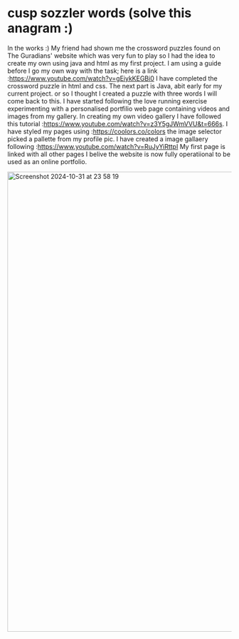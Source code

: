 # cusp sozzler words (solve this anagram :)

In the works :)
My friend had shown me the crossword puzzles found on The Guradians' website which was very fun to play so I had the idea to create my own using java and html as my first project.
I am using a guide before I go my own way with the task; here is a link :https://www.youtube.com/watch?v=gEiykKEGBi0
I have completed the crossword puzzle in html and css. The next part is Java, abit early for my current project. or so I thought I created a puzzle with three words I will come back to this.
I have started following the love running exercise experimenting with a personalised portfilio web page containing videos and images from my gallery.
In creating my own video gallery I have followed this tutorial :https://www.youtube.com/watch?v=z3Y5gJWmVVU&t=666s.
I have styled my pages using :https://coolors.co/colors the image selector picked a pallette from my profile pic.
I have created a image gallaery following :https://www.youtube.com/watch?v=RuJyYiRttpI
My first page is linked with all other pages I belive the website is now fully operatiional to be used as an online portfolio.


<img width="1032" alt="Screenshot 2024-10-31 at 23 58 19" src="https://github.com/user-attachments/assets/a885815e-9212-443c-9dcf-ca72c22e505d">
